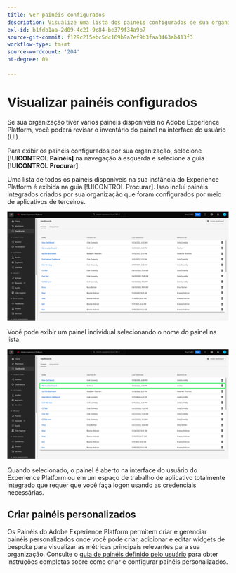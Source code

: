 ```yaml
---
title: Ver painéis configurados
description: Visualize uma lista dos painéis configurados de sua organização na interface do usuário do Experience Platform.
exl-id: b1fdb1aa-2d09-4c21-9c84-be379f34a9b7
source-git-commit: f129c215ebc5dc169b9a7ef9b3faa3463ab413f3
workflow-type: tm+mt
source-wordcount: '204'
ht-degree: 0%

---
```


# Visualizar painéis configurados

Se sua organização tiver vários painéis disponíveis no Adobe Experience Platform, você poderá revisar o inventário do painel na interface do usuário (UI).

Para exibir os painéis configurados por sua organização, selecione **[!UICONTROL Painéis]** na navegação à esquerda e selecione a guia **[!UICONTROL Procurar]**.

Uma lista de todos os painéis disponíveis na sua instância do Experience Platform é exibida na guia [!UICONTROL Procurar]. Isso inclui painéis integrados criados por sua organização que foram configurados por meio de aplicativos de terceiros.

![A guia Procurar na seção de painéis da interface do usuário.](./images/inventory/browse-tab.png)

Você pode exibir um painel individual selecionando o nome do painel na lista.

![Guia Procurar com o nome de um painel realçado.](./images/inventory/dashboard-name.png)

Quando selecionado, o painel é aberto na interface do usuário do Experience Platform ou em um espaço de trabalho de aplicativo totalmente integrado que requer que você faça logon usando as credenciais necessárias.

## Criar painéis personalizados

Os Painéis do Adobe Experience Platform permitem criar e gerenciar painéis personalizados onde você pode criar, adicionar e editar widgets de bespoke para visualizar as métricas principais relevantes para sua organização. Consulte o [guia de painéis definido pelo usuário](./standard-dashboards.md) para obter instruções completas sobre como criar e configurar painéis personalizados.
